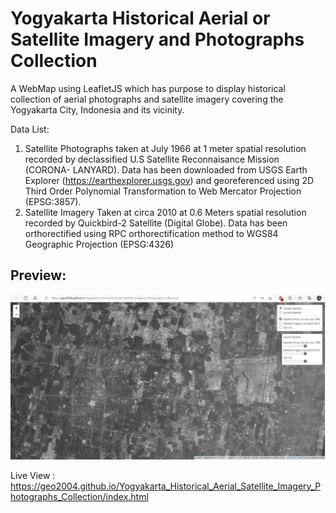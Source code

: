 # Yogyakarta Historical Aerial or Satellite Imagery and Photographs Collection
A WebMap using LeafletJS which has purpose to display historical collection of aerial photographs and satellite imagery covering the Yogyakarta City, Indonesia and its vicinity. 

Data List:
1. Satellite Photographs taken at July 1966 at 1 meter spatial resolution recorded by declassified U.S Satellite Reconnaisance Mission (CORONA- LANYARD). Data has been downloaded from USGS Earth Explorer (https://earthexplorer.usgs.gov) and georeferenced using 2D Third Order Polynomial Transformation to Web Mercator Projection (EPSG:3857). 
2. Satellite Imagery Taken at circa 2010 at 0.6 Meters spatial resolution recorded by Quickbird-2 Satellite (Digital Globe). Data has been orthorectified using RPC orthorectification method to WGS84 Geographic Projection (EPSG:4326)

## Preview:
![GitHub Logo](preview.png)

Live View : https://geo2004.github.io/Yogyakarta_Historical_Aerial_Satellite_Imagery_Photographs_Collection/index.html
